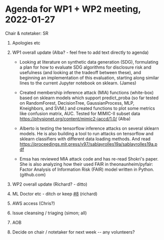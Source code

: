 # Agenda for WP1 + WP2 meeting, 2022-01-27

Chair & notetaker: SR

1. Apologies etc
1. WP1 overall update (Alba? - feel free to add text directly to agenda)

   - Looking at literature on synthetic data generation (SDG), formulating a plan for how to evaluate SDG algorithms for disclosure risk and usefulness (and looking at the tradeoff between these), and beginning an implementation of this evaluation, starting along similar lines to the current Jupyter notebook on sklearn. (James)

   - Created membership inference attack (MIA) functions (white-box) based on sklearn models which support predict_proba (so far tested on RandomForest, DecisionTree, GaussianProcess, MLP, Kneighbors, and SVM.) and created functions to plot some metrics like confusion matrix, AUC. Tested for MIMIC-II subset data https://physionet.org/content/mimic2-iaccd/1.0/  (Alba)

   - Alberto is testing the tensorflow inference attacks on several sklearn models. He is also building a tool to run attacks on tensorflow and sklearn classifiers with different data loading methods. And read  https://proceedings.mlr.press/v97/sablayrolles19a/sablayrolles19a.pdf

   - Emsa has reviewed MIA attack code and has  re-read Shokri's paper. She is also analyzing how their used FAIR in theonaunheim/pyfair: Factor Analysis of Information Risk (FAIR) model written in Python. (github.com)

1. WP2 overall update (Richard? - ditto)
1. ML Doctor etc - ditch or keep [#8](https://github.com/jim-smith/GRAIMatter/issues/8) (richard)
1. AWS access (Chris?)
1. Issue cleansing / triaging (simon; all)
1. AOB
1. Decide on chair / notetaker for next week -- any volunteers?
